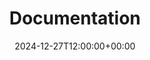 ---
weight: 10
date: 2025-01-03T15:00:00+03:00
title: "Documentation"
icon: tab
description: "Discover insights, practical tips, and the latest news on business school careers in our blog."
date: 2024-12-27T12:00:00+00:00
---